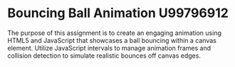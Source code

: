 # Bouncing Ball Animation U99796912
The purpose of this assignment is to create an engaging animation using HTML5 and JavaScript that showcases a ball bouncing within a canvas element. Utilize JavaScript intervals to manage animation frames and collision detection to simulate realistic bounces off canvas edges.
